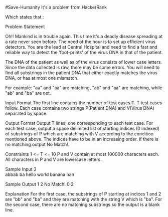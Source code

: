 #Save-Humanity
It's a problem from HackerRank

Which states that :

Problem Statement

Oh!! Mankind is in trouble again. This time it's a deadly disease spreading at a rate never seen before. The need of the hour is to set up efficient virus detectors. You are the lead at Central Hospital and need to find a fast and reliable way to detect the 'foot-prints' of the virus DNA in that of the patient.

The DNA of the patient as well as of the virus consists of lower case letters. Since the data collected is raw, there may be some errors. You will need to find all substrings in the patient DNA that either exactly matches the virus DNA, or has at most one mismatch.

For example: "aa" and "aa" are matching, "ab" and "aa" are matching, while "ab" and "ba" are not.

Input Format 
The first line contains the number of test cases T. T test cases follow. 
Each case contains two strings P(Patient DNA) and V(Virus DNA) separated by space.

Output Format 
Output T lines, one corresponding to each test case. For each test case, output a space delimited list of starting indices (0 indexed) of substrings of P which are matching with V according to the condition mentioned above. The indices have to be in an increasing order. If there is no matching output No Match!.

Constraints 
1 <= T <= 10 
P and V contain at most 100000 characters each. 
All characters in P and V are lowercase letters.

Sample Input
3  
abbab ba
hello world
banana nan

Sample Output
1 2
No Match!
0 2

Explanation 
For the first case, the substrings of P starting at indices 1 and 2 are "bb" and "ba" and they are matching with the string V which is "ba". 
For the second case, there are no matching substrings so the output is a blank line.


